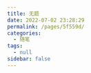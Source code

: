 ```yaml
---
title: 无题
date: 2022-07-02 23:28:29
permalink: /pages/5f559d/
categories:
  - 随笔
tags:
  - null
sidebar: false
---
```


